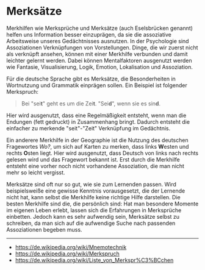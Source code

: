 # Merksätze

Merkhilfen wie Merksprüche und Merksätze (auch Eselsbrücken genannt) helfen uns Information besser einzuprägen, da sie die assoziative Arbeitsweise unseres Gedächtnisses ausnutzen.
In der Psychologie sind Assoziationen Verknüpfungen von Vorstellungen.
Dinge, die wir zuerst nicht als verknüpft ansehen, können mit einer Merkhilfe verbunden und damit leichter gelernt werden.
Dabei können Mentalfaktoren ausgenutzt werden wie Fantasie, Visualisierung, Logik, Emotion, Lokalisation und Assoziation.

Für die deutsche Sprache gibt es Merksätze, die Besonderheiten in Wortnutzung und Grammatik einprägen sollen.
Ein Beispiel ist folgender Merkspruch:
> Bei "sei**t**" geht es um die Zei**t**. "Sei**d**", wenn sie es sin**d**.

Hier wird ausgenutzt, dass eine Regelmäßigkeit entsteht, wenn man die Endungen (fett gedruckt) in Zusammenhang bringt.
Dadurch entsteht die einfacher zu merkende "seit"-"Zeit" Verknüpfung im Gedächtnis.

Ein anderere Merkhilfe in der Geographie ist die Nutzung des deutschen Fragewortes *Wo?*, um sich auf Karten zu merken, dass links **W**esten und rechts **O**sten liegt.
Hier wird ausgenutzt, dass Deutsch von links nach rechts gelesen wird und das Fragewort bekannt ist.
Erst durch die Merkhilfe entsteht eine vorher noch nicht vorhandene Assoziation, die man nicht mehr so leicht vergisst.

<!-- besten bleiben persönlich -->
Merksätze sind oft nur so gut, wie sie zum Lernenden passen.
Wird beispielsweiße eine gewisse Kenntnis vorausgesetzt, die der Lernende nicht hat, kann selbst die Merkhilfe keine richtige Hilfe darstellen.
Die besten Merkhilfe sind die, die persönlich sind: Hat man besondere Momente im eigenen Leben erlebt, lassen sich die Erfahrungen in Merksprüche einbetten.
Jedoch kann es sehr aufwendig sein, Merksätze selbst zu schreiben, da man sich auf die aufwendige Suche nach passenden Assoziationen begeben muss.

---

* <https://de.wikipedia.org/wiki/Mnemotechnik>
* <https://de.wikipedia.org/wiki/Merkspruch>
* <https://de.wikipedia.org/wiki/Liste_von_Merkspr%C3%BCchen>

